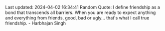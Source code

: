 Last updated: 2024-04-02 16:34:41
Random Quote: I define friendship as a bond that transcends all barriers. When you are ready to expect anything and everything from friends, good, bad or ugly... that's what I call true friendship. - Harbhajan Singh